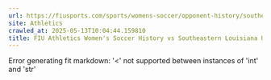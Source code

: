 ```yaml
---
url: https://fiusports.com/sports/womens-soccer/opponent-history/southeastern-louisiana-university/379
site: Athletics
crawled_at: 2025-05-13T10:04:44.159810
title: FIU Athletics Women's Soccer History vs Southeastern Louisiana University
---
```


Error generating fit markdown: '<' not supported between instances of 'int' and 'str'